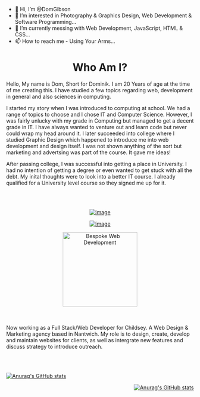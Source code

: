 - 👋 Hi, I’m @DomGibson
- 👀 I’m interested in Photography & Graphics Design, Web Development & Software Programming...
- 🌱 I’m currently messing with Web Development, JavaScript, HTML & CSS...
- 📫 How to reach me - Using Your Arms...

<h1 align="center">
    Who Am I?
</h1>

<p>
Hello, My name is Dom, Short for Dominik. I am 20 Years of age at the time of me creating this. I have studied a few topics regarding web, development in general and also sciences in computing. 

I started my story when I was introduced to computing at school. We had a range of topics to choose and I chose IT and Computer Science. However, I was fairly unlucky with my grade in Computing but managed to get a decent grade in IT. I have always wanted to venture out and learn code but never could wrap my head around it. I later succeeded into college where I studied Graphic Design which happened to introduce me into web development and design itself. I was not shown anything of the sort but marketing and advertsing was part of the course. It gave me ideas!

After passing college, I was successful into getting a place in University. I had no intention of getting a degree or even wanted to get stuck with all the debt. My inital thoughts were to look into a better IT course. I already qualified for a University level course so they signed me up for it. 
</p>

<br>
<br>

<div align="center">
    
[![image](https://img.shields.io/badge/LinkedIn-0077B5?style=for-the-badge&logo=linkedin&logoColor=white)](https://www.linkedin.com/in/dom-gibson-2945b7198/)

[![image](https://img.shields.io/badge/GitHub-100000?style=for-the-badge&logo=github&logoColor=white)](https://github.com/DomGibson)
    
</div>

<div align="center">
    <a href="https://www.childsey.com/">
    <img src="https://uploads-ssl.webflow.com/61cecd3bf4dde0b7283e393d/61ced06ccea032ce2e2ee31b_Childsey%20LR.png" alt="Bespoke Web Development" title="CHILDSEY" width="200">
</a>
</div>

<br>
<br>

<p>
    Now working as a Full Stack/Web Developer for Childsey. A Web Design & Marketing agency based in Nantwich. My role is to design, create, develop and maintain websites for clients, as well as intergrate new features and discuss strategy to introduce outreach.
</p>

<br>
<br>

<div align="left">
    
[![Anurag's GitHub stats](https://github-readme-stats.vercel.app/api?username=DomGibson)](https://github.com/DomGibson)

</div>
    
<div align="right" style="margin-top: ;">
    
[![Anurag's GitHub stats](https://github-readme-stats.vercel.app/api/top-langs/?username=DomGibson)](https://github.com/DomGibson)

</div>

<!---
University was challenging but also opened a lot... I mean a lot of doors. We were learning Code, Web Design, Sciences, Logic, Cyber Security. The list can go further. But I gained a lot of knowledge and it has kept me in the industry! Unfortunately I did not proceed with the course after a while, I was granted an opportunity that I could
--->

<!---
DomGibson/DomGibson is a ✨ special ✨ repository because its `README.md` (this file) appears on your GitHub profile.
You can click the Preview link to take a look at your changes.
--->
